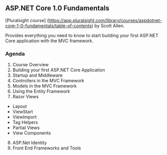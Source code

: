 ## ASP.NET Core 1.0 Fundamentals

[Pluralsight course] (https://app.pluralsight.com/library/courses/aspdotnet-core-1-0-fundamentals/table-of-contents) by Scott Allen.

Provides everything you need to know to start building your first ASP.NET Core application with the MVC framework.

### Agenda
1. Course Overview
2. Building your first ASP.NET Core Application
3. Startup and Middleware
4. Controllers in the MVC Framework
5. Models in the MVC Framework
6. Using the Entity Framework
7. Razor Views
  - Layout
  - ViewStart
  - ViewImport
  - Tag Helpers
  - Partial Views
  - View Components
8. ASP.Net Identity
9. Front End Frameworks and Tools



